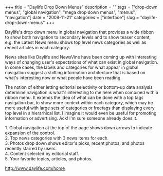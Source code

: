 +++
title = "Daylife Drop Down Menus"
description = ""
tags = ["drop-down menus", "global navigation", "mega drop down menus", "menus", "navigation"]
date = "2008-11-21"
categories = ["interface"]
slug = "daylife-drop-down-menus"
+++


<p>Daylife's drop down menu in global navigation that provides a wide ribbon to show both navigation to secondary levels and to show teaser content, e.g. the Latest News menu shows top level news categories as well as recent articles in each category. </p>
<p>News sites like Daylife and NewsVine have been coming up with interesting ways of changing user's expectations of what can exist in global navigation. In some cases, the labels and categories for what appear in global navigation suggest a shifting information architecture that is based on what's interesting now or what people have been reading. </p>
<p>The notion of either letting editorial selectivity or bottom-up data analysis determine navigation is what's interesting to me here when combined with a ribbon menu. It extends the idea of what can be done with a top tags navigation bar, to show more context within each category, which may be more useful with large sets of categories or freetags than displaying every top level in a hierarhical list. I imagine it would even be useful for promoting information or advertising. Ack! I'm sure someone already does it.</p>
<div id="screens-full" class="clear"><div class="caption">1. Global navigation at the top of the page shows down arrows to indicate expansion of the control.</div><div class="fullimg clear"><a href="//media.konigi.com/interface/daylife-ribbon-menu-1.png" class="group" rel="group" title="1. Global navigation at the top of the page shows down arrows to indicate expansion of the control."><img src="//media.konigi.com/interface/daylife-ribbon-menu-1.png" alt="" class="img-responsive"></a></div></div><div id="screens-full" class="clear"><div class="caption">2. Top news categories with 3 news items for each.</div><div class="fullimg clear"><a href="//media.konigi.com/interface/daylife-ribbon-menu-2.png" class="group" rel="group" title="2. Top news categories with 3 news items for each."><img src="//media.konigi.com/interface/daylife-ribbon-menu-2.png" alt="" class="img-responsive"></a></div></div><div id="screens-full" class="clear"><div class="caption">3. Photos drop down shows editor's picks, recent photos, and photos recently starred by users.</div><div class="fullimg clear"><a href="//media.konigi.com/interface/daylife-ribbon-menu-3.png" class="group" rel="group" title="3. Photos drop down shows editor's picks, recent photos, and photos recently starred by users."><img src="//media.konigi.com/interface/daylife-ribbon-menu-3.png" alt="" class="img-responsive"></a></div></div><div id="screens-full" class="clear"><div class="caption">4. Content selected by editorial staff.</div><div class="fullimg clear"><a href="//media.konigi.com/interface/daylife-ribbon-menu-4.png" class="group" rel="group" title="4. Content selected by editorial staff."><img src="//media.konigi.com/interface/daylife-ribbon-menu-4.png" alt="" class="img-responsive"></a></div></div><div id="screens-full" class="clear"><div class="caption">5. Your favorite topics, articles, and photos.</div><div class="fullimg clear"><a href="//media.konigi.com/interface/daylife-ribbon-menu-5.png" class="group" rel="group" title="5. Your favorite topics, articles, and photos."><img src="//media.konigi.com/interface/daylife-ribbon-menu-5.png" alt="" class="img-responsive"></a></div></div>        
<p><a href="http://www.daylife.com/home">http://www.daylife.com/home</a></p>

